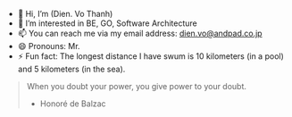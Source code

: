 - 👋 Hi, I’m (Dien. Vo Thanh)
- 👀 I’m interested in BE, GO, Software Architecture
- 📫 You can reach me via my email address: dien.vo@andpad.co.jp
- 😄 Pronouns: Mr.
- ⚡ Fun fact: The longest distance I have swum is 10 kilometers (in a pool) and 5 kilometers (in the sea).


> When you doubt your power, you give power to your doubt.
> - Honoré de Balzac
